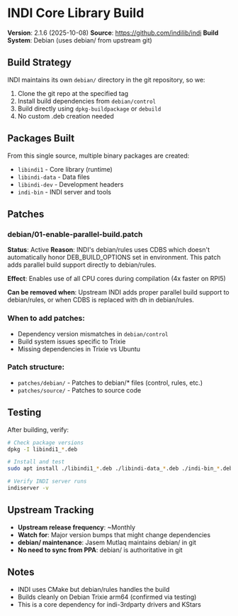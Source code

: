 # INDI Core Library Build

**Version**: 2.1.6 (2025-10-08)
**Source**: https://github.com/indilib/indi
**Build System**: Debian (uses debian/ from upstream git)

## Build Strategy

INDI maintains its own `debian/` directory in the git repository, so we:
1. Clone the git repo at the specified tag
2. Install build dependencies from `debian/control`
3. Build directly using `dpkg-buildpackage` or `debuild`
4. No custom .deb creation needed

## Packages Built

From this single source, multiple binary packages are created:
- `libindi1` - Core library (runtime)
- `libindi-data` - Data files
- `libindi-dev` - Development headers
- `indi-bin` - INDI server and tools

## Patches

### debian/01-enable-parallel-build.patch

**Status**: Active
**Reason**: INDI's debian/rules uses CDBS which doesn't automatically honor DEB_BUILD_OPTIONS set in environment. This patch adds parallel build support directly to debian/rules.

**Effect**: Enables use of all CPU cores during compilation (4x faster on RPI5)

**Can be removed when**: Upstream INDI adds proper parallel build support to debian/rules, or when CDBS is replaced with dh in debian/rules.

### When to add patches:
- Dependency version mismatches in `debian/control`
- Build system issues specific to Trixie
- Missing dependencies in Trixie vs Ubuntu

### Patch structure:
- `patches/debian/` - Patches to debian/* files (control, rules, etc.)
- `patches/source/` - Patches to source code

## Testing

After building, verify:
```bash
# Check package versions
dpkg -I libindi1_*.deb

# Install and test
sudo apt install ./libindi1_*.deb ./libindi-data_*.deb ./indi-bin_*.deb

# Verify INDI server runs
indiserver -v
```

## Upstream Tracking

- **Upstream release frequency**: ~Monthly
- **Watch for**: Major version bumps that might change dependencies
- **debian/ maintenance**: Jasem Mutlaq maintains debian/ in git
- **No need to sync from PPA**: debian/ is authoritative in git

## Notes

- INDI uses CMake but debian/rules handles the build
- Builds cleanly on Debian Trixie arm64 (confirmed via testing)
- This is a core dependency for indi-3rdparty drivers and KStars
